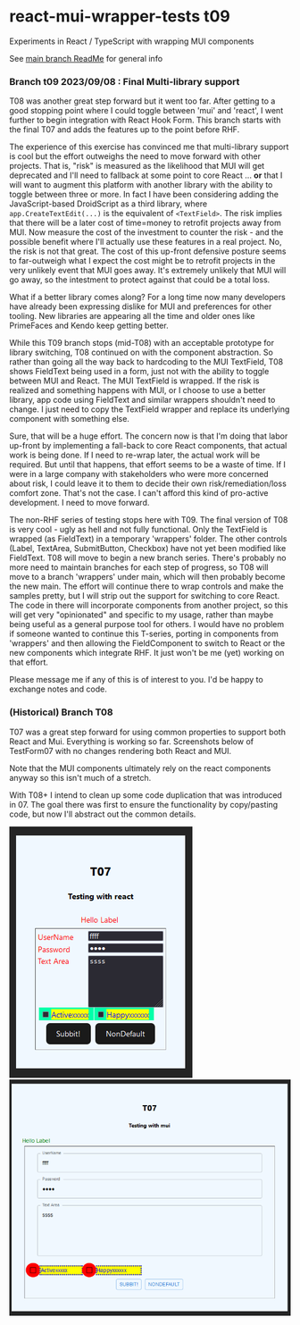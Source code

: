 # react-mui-wrapper-tests t09
Experiments in React / TypeScript with wrapping MUI components

See [main branch ReadMe](https://github.com/TonyGravagno/react-mui-wrapper-tests/tree/main) for general info

### Branch t09 2023/09/08 : Final Multi-library support

T08 was another great step forward but it went too far. After getting to a good stopping point where I could toggle between 'mui' and 'react', I went further to begin integration with React Hook Form. This branch starts with the final T07 and adds the features up to the point before RHF.

The experience of this exercise has convinced me that multi-library support is cool but the effort outweighs the need to move forward with other projects. That is, "risk" is measured as the likelihood that MUI will get deprecated and I'll need to fallback at some point to core React ... **or** that I will want to augment this platform with another library with the ability to toggle between three or more. In fact I have been considering adding the JavaScript-based DroidScript as a third library, where `app.CreateTextEdit(...)` is the equivalent of `<TextField>`. The risk implies that there will be a later cost of time=money to retrofit projects away from MUI. Now measure the cost of the investment to counter the risk - and the possible benefit where I'll actually use these features in a real project. No, the risk is not that great. The cost of this up-front defensive posture seems to far-outweigh what I expect the cost might be to retrofit projects in the very unlikely event that MUI goes away. It's extremely unlikely that MUI will go away, so the intestment to protect against that could be a total loss.

What if a better library comes along? For a long time now many developers have already been expressing dislike for MUI and preferences for other tooling. New libraries are appearing all the time and older ones like PrimeFaces and Kendo keep getting better.

While this T09 branch stops (mid-T08) with an acceptable prototype for library switching, T08 continued on with the component abstraction. So rather than going all the way back to hardcoding to the MUI TextField, T08 shows FieldText being used in a form, just not with the ability to toggle between MUI and React. The MUI TextField is wrapped. If the risk is realized and something happens with MUI, or I choose to use a better library, app code using FieldText and similar wrappers shouldn't need to change. I just need to copy the TextField wrapper and replace its underlying component with something else.

Sure, that will be a huge effort. The concern now is that I'm doing that labor up-front by implementing a fall-back to core React components, that actual work is being done. If I need to re-wrap later, the actual work will be required. But until that happens, that effort seems to be a waste of time. If I were in a large company with stakeholders who were more concerned about risk, I could leave it to them to decide their own risk/remediation/loss comfort zone. That's not the case. I can't afford this kind of pro-active development. I need to move forward.

The non-RHF series of testing stops here with T09. The final version of T08 is very cool - ugly as hell and not fully functional. Only the TextField is wrapped (as FieldText) in a temporary 'wrappers' folder. The other controls (Label, TextArea, SubmitButton, Checkbox) have not yet been modified like FieldText. T08 will move to begin a new branch series. There's probably no more need to maintain branches for each step of progress, so T08 will move to a branch 'wrappers' under main, which will then probably become the new main. The effort will continue there to wrap controls and make the samples pretty, but I will strip out the support for switching to core React. The code in there will incorporate components from another project, so this will get very "opinionated" and specific to my usage, rather than maybe being useful as a general purpose tool for others. I would have no problem if someone wanted to continue this T-series, porting in components from 'wrappers' and then allowing the FieldComponent to switch to React or the new components which integrate RHF. It just won't be me (yet) working on that effort.

Please message me if any of this is of interest to you. I'd be happy to exchange notes and code.

### (Historical) Branch T08

T07 was a great step forward for using common properties to support both React and Mui. Everything is working so far. Screenshots below of TestForm07 with no changes rendering both React and MUI.

Note that the MUI components ultimately rely on the react components anyway so this isn't much of a stretch.

With T08+ I intend to clean up some code duplication that was introduced in 07. The goal there was first to ensure the functionality by copy/pasting code, but now I'll abstract out the common details.

![Form 07 using React](./readme-assets/image.png) ![Form07, same code, using Mui](./readme-assets/image-1.png)

